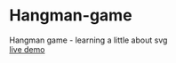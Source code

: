 # Hangman-game

Hangman game - 
learning a little about svg <br>
<a href="https://hangman-game-forca.netlify.app">live demo</a>

